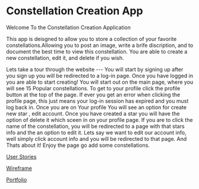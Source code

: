 # Constellation Creation App

Welcome To the Constellation Creation Application

This app is deisgned to allow you to store a collection of your favorite
constellations.Allowing you to post an image, write a brife discription, and
to document the best time to view this constellation. You are able to create a
new constellation, edit it, and delete if you wish.

Lets take a tour through the website --- You will start by signing up after
you sign up you will be redirected to a log-in page. Once you have logged in
you are able to start creating! You will start out on the main page, where you
will see 15 Popular constellations. To get to your profile click the profile
button at the top of the page. If ever you get an error when clicking the
profile page, this just means your log-in session has expired and you must
log back in. Once you are on Your profile You will see an option for create
new star , edit account. Once you have created a star you will have the option
of delete it which sceen in on your profile page. If you are to click the
name of the constellation, you will be redirected to a page with that stars info
and the an option to edit it. Lets say we want to edit our account info, well
simply click account info and you will be redirected to that page. And Thats
about it! Enjoy the page go add some constellations.

[User Stories](https://trello.com/b/iBCKh5Pe/wdi-project-two)

[Wireframe](https://www.draw.io/?lightbox=1&highlight=0000ff&edit=_blank&layers=1&nav=1&title=Untitled%20Diagram.xml#Uhttps%3A%2F%2Fraw.githubusercontent.com%2Fmagkinney21%2Fproject2-%2Fmaster%2FUntitled%2520Diagram.xml)

[Portfolio](https://magkinney21.github.io/startbootstrap-landing-page/)

